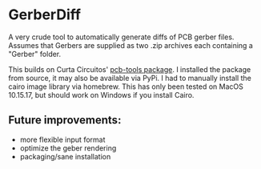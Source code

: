# GerberDiff

A very crude tool to automatically generate diffs of PCB gerber files. Assumes that Gerbers are supplied as two .zip archives each containing a "Gerber" folder. 

This builds on Curta Circuitos' [pcb-tools package](https://github.com/curtacircuitos/pcb-tools). I installed the package from source, it may also be available via PyPi. I had to manually install the cairo image library via homebrew.  This has only been tested on MacOS 10.15.17, but should work on Windows if you install Cairo.

## Future improvements:
- more flexible input format
- optimize the geber rendering 
- packaging/sane installation